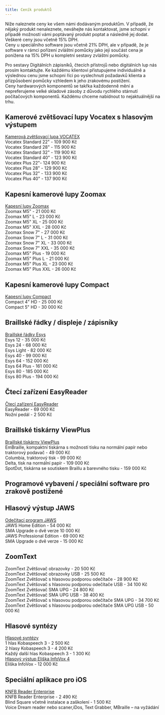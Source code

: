 ```yaml
---
title: Ceník produktů
---
```


Níže naleznete ceny ke všem námi dodávaným produktům. V případě, že nějaký produkt nenaleznete, neváhejte nás kontaktovat, jsme schopni v případě možností vámi poptávaný produkt poptat a následně jej dodat.  
Veškeré ceny jsou včetně 15% DPH.  
Ceny u speciálního software jsou včetně 21% DPH, ale v případě, že je software v rámci pořízení zvláštní pomůcky jako její součást cena je ponížena na 15% DPH u kompletní sestavy zvláštní pomůcky.  
  
Pro sestavy Digitálních zápisníků, čtecích přístrojů nebo digitálních lup nás prosím kontaktujte. Ke každému klientovi přistupujeme individuálně a výslednou cenu jsme schopni říci po vyslechnutí požadavků klienta a přizpůsobení pomůcky vzhledem k jeho zrakovému postižení.  
Ceny hardwarových komponentů se takřka každodenně mění a nepreferujeme velké skladové zásoby z důvodu rychlého stárnutí počítačových komponentů. Každému chceme nabídnout to nejaktuálnější na trhu.  
  

## Kamerové zvětšovací lupy Vocatex s hlasovým výstupem

  
[Kamerová zvětšovací lupa VOCATEX](/clanky/kamerova-zvetsovaci-lupa-vocatex/)  
Vocatex Standard 22" - 109 900 Kč  
Vocatex Standard 28" - 115 900 Kč  
Vocatex Standard 32" - 119 900 Kč  
Vocatex Standard 40" - 123 900 Kč  
Vocatex Plus 22"- 124 900 Kč  
Vocatex Plus 28" - 129 900 Kč  
Vocatex Plus 32" - 133 900 Kč  
Vocatex Plus 40" - 137 900 Kč  
  

## Kapesní kamerové lupy Zoomax

  
[Kapesní lupy Zoomax](/clanky/kapesni-lupy-zoomax/)  
Zoomax M5" - 21 000 Kč  
Zoomax M5" L - 23 000 Kč  
Zoomax M5" XL - 25 000 Kč  
Zoomax M5" XXL - 28 000 Kč  
Zoomax Snow 7" - 27 000 Kč  
Zoomax Snow 7" L - 31 000 Kč  
Zoomax Snow 7" XL - 33 000 Kč  
Zoomax Snow 7" XXL - 35 000 Kč  
Zoomax M5" Plus - 19 000 Kč  
Zoomax M5" Plus L - 21 000 Kč  
Zoomax M5" Plus XL - 23 000 Kč  
Zoomax M5" Plus XXL - 26 000 Kč  
  

## Kapesní kamerové lupy Compact

  
[Kapesní lupy Compact](/clanky/kapesni-lupy-compact/)  
Compact 4" HD - 25 000 Kč  
Compact 5" HD - 30 000 Kč  
  

## Braillské řádky / displeje / zápisníky

  
[Braillské řádky Esys](/clanky/braillske-radky-esys/)  
Esys 12 - 35 000 Kč  
Esys 24 - 68 000 Kč  
Esys Light - 82 000 Kč  
Esys 40 - 99 000 Kč  
Esys 64 - 152 000 Kč  
Esys 64 Plus - 161 000 Kč  
Esys 80 - 185 000 Kč  
Esys 80 Plus - 194 000 Kč  
  

## Čtecí zařízení EasyReader

  
[Čtecí zařízení EasyReader](/clanky/cteci-zarizeni-easyreader/)  
EasyReader - 69 000 Kč  
Nožní pedál - 2 500 Kč  
  

## Braillské tiskárny ViewPlus

  
[Braillské tiskárny ViewPlus](/clanky/braillske-tiskarny-viewplus/)  
EmBraille, kompaktní tiskárna s možností tisku na normální papír nebo traktorový podavač - 49 000 Kč  
Columbia, traktorový tisk - 99 000 Kč  
Delta, tisk na normální papír - 109 000 Kč  
SpotDot, tiskárna se soutiskem Braillu a barevného tisku - 159 000 Kč  
  

## Programové vybavení / speciální software pro zrakově postižené

  

## Hlasový výstup JAWS

  
[Odečítací program JAWS](/clanky/odecitaci-program-jaws/)  
JAWS Home Edition - 54 000 Kč  
SMA Upgrade o dvě verze 10 000 Kč  
JAWS Professional Edition - 69 000 Kč  
SMA Upgrade o dvě verze - 15 000 Kč  
  
  

## ZoomText

  
ZoomText Zvětšovač obrazovky - 20 500 Kč  
ZoomText Zvětšovač obrazovky USB - 25 500 Kč  
ZoomText Zvětšovač s hlasovou podporou odečítače - 28 900 Kč  
ZoomText Zvětšovač s hlasovou podporou odečítače USB - 34 100 Kč  
ZoomText Zvětšovač SMA UPG - 24 800 Kč  
ZoomText Zvětšovač SMA UPG USB - 38 400 Kč  
ZoomText Zvětšovač s hlasovou podporou odečítače SMA UPG - 34 700 Kč  
ZoomText Zvětšovač s hlasovou podporou odečítače SMA UPG USB - 50 000 Kč  
  

## Hlasové syntézy

  
[Hlasové syntézy](/clanky/hlasove-syntezy/)  
1 hlas Kobaspeech 3 - 2 500 Kč  
2 hlasy Kobaspeech 3 - 4 200 Kč  
Každý další hlas Kobaspeech 3 - 1 300 Kč  
[Hlasový výstup Eliška InfoVox 4](/clanky/hlasova-synteza-eliska/)  
Eliška InfoVox - 12 000 Kč  
  

## Speciální aplikace pro iOS

  
[KNFB Reader Enterprise](/clanky/knfb-reader-enterprise/)  
KNFB Reader Enterprise - 2 490 Kč  
Blind Square včetně instalace a zaškolení - 1 500 Kč  
Voice Dream reader nebo scaner,iDos, Text Grabber, MBraille – na vyžádání
